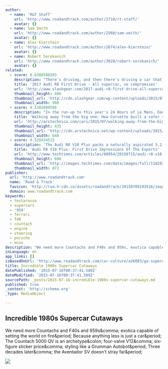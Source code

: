 ```yaml
---
author:
  - name: 'R&T Staff'
    url: 'http://www.roadandtrack.com/author/2710/rt-staff/'
    avatar: {}
  - name: Sam Smith
    url: 'http://www.roadandtrack.com/author/2560/sam-smith/'
    avatar: {}
  - name: Alex Kierstein
    url: 'http://www.roadandtrack.com/author/2674/alex-kierstein/'
    avatar: {}
  - name: Robert Sorokanich
    url: 'http://www.roadandtrack.com/author/3028/robert-sorokanich/'
    avatar: {}
related:
  - score: 0.6388580203
    description: "There's driving, and then there's driving a car that thinks it's a racer. Thing is, the Audi R8 has the credentials to back that up, born from an unmistakably noble family of champions and given the same name as a Le Mans winning sports car."
    title: '2017 Audi R8 First Drive - All supercar, no compromises'
    url: 'http://www.slashgear.com/2017-audi-r8-first-drive-all-supercar-no-compromises-14392815/'
    thumbnail_height: 486
    thumbnail_url: 'http://cdn.slashgear.com/wp-content/uploads/2015/07/P71002872017-Audi-R8-slashgear1.jpg'
    thumbnail_width: 980
  - score: 0.5302099586
    description: "In the run-up to this year's 24 Hours of Le Mans, Danish racing ace Jan Magnussen had a frightening crash in the #63 Chevrolet Corvette. It was during the final qualifying session on June 11 as Magnussen was going through the Porsche Curves, a fast right-left-right-left section of the track."
    title: 'Walking away from the big one: How Corvette built a safer race car'
    url: 'http://arstechnica.com/cars/2015/07/walking-away-from-the-big-one-how-corvette-build-a-safer-race-car/'
    thumbnail_height: 435
    thumbnail_url: 'http://cdn.arstechnica.net/wp-content/uploads/2015/06/Watkins-Glen-gallery-21-of-59-640x435.png'
    thumbnail_width: 640
  - score: 0.528434515
    description: 'The Audi R8 V10 Plus packs a naturally aspirated 5.2-liter V10 engine that is capable of powering out 610 horsepower and 560 Nm of torque, resulting in the vehicle able to reach 100 kph in just 3.2 seconds with a top speed of 330 kph.'
    title: 'Audi R8 V10 Plus: First Drive Impressions Of The Experts'
    url: 'http://www.techtimes.com/articles/68954/20150715/audi-r8-v10-plus-first-drive-impressions-of-the-experts.htm'
    thumbnail_height: 600
    thumbnail_url: 'http://images.techtimes.com/data/images/full/110292/audi-r8-v10-plus.jpg'
    thumbnail_width: 872
publisher:
  url: 'http://www.roadandtrack.com'
  name: 'Road & Track'
  favicon: 'http://roa.h-cdn.co/assets/roadandtrack/20150709193516/images/favicon.ico'
  domain: www.roadandtrack.com
keywords:
  - testarossa
  - supercars
  - '959'
  - ferrari
  - f40
  - countach
  - engine
  - steering
  - porsche
  - enzo
description: "We need more Countachs and F40s and 959s, exotica capable of setting the world on fire. Because anything less is just a car. The Countach 5000 QV is an archetype: four-valve V12, six-figure sticker price, styling like a Grumman Autobot. Three decades later, the Aventador SV doesn't stray far."
inLanguage: en
app_links: []
isBasedOnUrl: 'http://www.roadandtrack.com/car-culture/a26083/go-supercar-blueprints/'
title: Incredible 1980s Supercar Cutaways
datePublished: '2015-07-16T00:37:41.589Z'
dateModified: '2015-07-16T00:37:41.589Z'
sourcePath: _posts/2015-07-16-incredible-1980s-supercar-cutaways.md
published: true
_context: 'http://schema.org'
_type: MediaObject

---
```

<article style=""><h1>Incredible 1980s Supercar Cutaways</h1><p>We need more Countachs and F40s and 959s&amp;comma; exotica capable of setting the world on fire&amp;period; Because anything less is just a car&amp;period; The Countach 5000 QV is an archetype&amp;colon; four-valve V12&amp;comma; six-figure sticker price&amp;comma; styling like a Grumman Autobot&amp;period; Three decades later&amp;comma; the Aventador SV doesn't stray far&amp;period;</p><img src="http://roa.h-cdn.co/assets/15/29/1600x800/landscape-1436898268-roa080115dpt-go06.jpg" /></article>